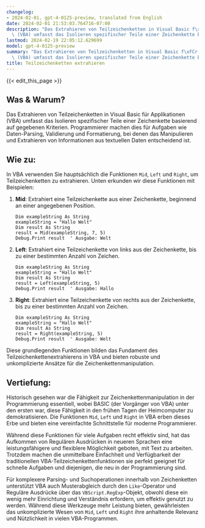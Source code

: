```yaml
---
changelog:
- 2024-02-01, gpt-4-0125-preview, translated from English
date: 2024-02-01 21:53:03.764716-07:00
description: "Das Extrahieren von Teilzeichenketten in Visual Basic f\xFCr Applikationen\
  \ (VBA) umfasst das Isolieren spezifischer Teile einer Zeichenkette basierend auf\u2026"
lastmod: 2024-02-19 22:05:12.629699
model: gpt-4-0125-preview
summary: "Das Extrahieren von Teilzeichenketten in Visual Basic f\xFCr Applikationen\
  \ (VBA) umfasst das Isolieren spezifischer Teile einer Zeichenkette basierend auf\u2026"
title: Teilzeichenketten extrahieren
---
```


{{< edit_this_page >}}

## Was & Warum?

Das Extrahieren von Teilzeichenketten in Visual Basic für Applikationen (VBA) umfasst das Isolieren spezifischer Teile einer Zeichenkette basierend auf gegebenen Kriterien. Programmierer machen dies für Aufgaben wie Daten-Parsing, Validierung und Formatierung, bei denen das Manipulieren und Extrahieren von Informationen aus textuellen Daten entscheidend ist.

## Wie zu:

In VBA verwenden Sie hauptsächlich die Funktionen `Mid`, `Left` und `Right`, um Teilzeichenketten zu extrahieren. Unten erkunden wir diese Funktionen mit Beispielen:

1. **Mid**: Extrahiert eine Teilzeichenkette aus einer Zeichenkette, beginnend an einer angegebenen Position.
   ```basic
   Dim exampleString As String
   exampleString = "Hallo Welt"
   Dim result As String
   result = Mid(exampleString, 7, 5)
   Debug.Print result  ' Ausgabe: Welt
   ```

2. **Left**: Extrahiert eine Teilzeichenkette von links aus der Zeichenkette, bis zu einer bestimmten Anzahl von Zeichen.
   ```basic
   Dim exampleString As String
   exampleString = "Hallo Welt"
   Dim result As String
   result = Left(exampleString, 5)
   Debug.Print result  ' Ausgabe: Hallo
   ```

3. **Right**: Extrahiert eine Teilzeichenkette von rechts aus der Zeichenkette, bis zu einer bestimmten Anzahl von Zeichen.
   ```basic
   Dim exampleString As String
   exampleString = "Hallo Welt"
   Dim result As String
   result = Right(exampleString, 5)
   Debug.Print result  ' Ausgabe: Welt
   ```

Diese grundlegenden Funktionen bilden das Fundament des Teilzeichenkettenextrahierens in VBA und bieten robuste und unkomplizierte Ansätze für die Zeichenkettenmanipulation.

## Vertiefung:

Historisch gesehen war die Fähigkeit zur Zeichenkettenmanipulation in der Programmierung essentiell, wobei BASIC (der Vorgänger von VBA) unter den ersten war, diese Fähigkeit in den frühen Tagen der Heimcomputer zu demokratisieren. Die Funktionen `Mid`, `Left` und `Right` in VBA erben dieses Erbe und bieten eine vereinfachte Schnittstelle für moderne Programmierer.

Während diese Funktionen für viele Aufgaben recht effektiv sind, hat das Aufkommen von Regulären Ausdrücken in neueren Sprachen eine leistungsfähigere und flexiblere Möglichkeit geboten, mit Text zu arbeiten. Trotzdem machen die unmittelbare Einfachheit und Verfügbarkeit der traditionellen VBA-Teilzeichenkettenfunktionen sie perfekt geeignet für schnelle Aufgaben und diejenigen, die neu in der Programmierung sind.

Für komplexere Parsing- und Suchoperationen innerhalb von Zeichenketten unterstützt VBA auch Musterabgleich durch den `Like`-Operator und Reguläre Ausdrücke über das `VBScript.RegExp`-Objekt, obwohl diese ein wenig mehr Einrichtung und Verständnis erfordern, um effektiv genutzt zu werden. Während diese Werkzeuge mehr Leistung bieten, gewährleisten das unkomplizierte Wesen von `Mid`, `Left` und `Right` ihre anhaltende Relevanz und Nützlichkeit in vielen VBA-Programmen.
